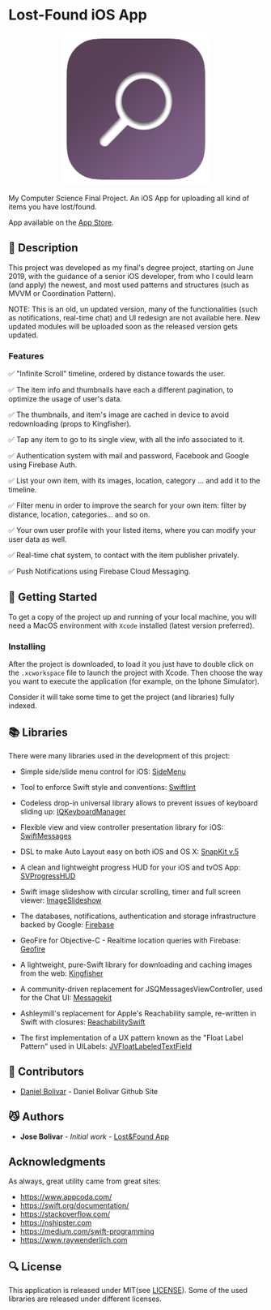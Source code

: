 # Lost-Found iOS App


<p align="center">
  <img width="300" height="300" src="resources/logo.jpg">
</p>


My Computer Science Final Project. An iOS App for uploading all kind of items you have lost/found. 

App available on the [App Store](https://apps.apple.com/us/app/id1534211046).

## :memo: Description 

This project was developed as my final's degree project, starting on June 2019, with the guidance of a senior iOS developer, from who I could learn (and apply) the newest, and most used patterns and structures (such as MVVM or Coordination Pattern).

NOTE: This is an old, un updated version, many of the functionalities (such as notifications, real-time chat) and UI redesign are not available here. New updated modules will be uploaded soon as the released version gets updated.


### Features

:white_check_mark: "Infinite Scroll" timeline, ordered by distance towards the user.

:white_check_mark: The item info and thumbnails have each a different pagination, to optimize the usage of user's data.

:white_check_mark: The thumbnails, and item's image are cached in device to avoid redownloading (props to Kingfisher).

:white_check_mark: Tap any item to go to its single view, with all the info associated to it.

:white_check_mark: Authentication system with mail and password, Facebook and Google using Firebase Auth.

:white_check_mark: List your own item, with its images, location, category ... and add it to the timeline.

:white_check_mark: Filter menu in order to improve the search for your own item: filter by distance, location, categories... and so on.

:white_check_mark: Your own user profile with your listed items, where you can modify your user data as well. 

:white_check_mark: Real-time chat system, to contact with the item publisher privately.

:white_check_mark: Push Notifications using Firebase Cloud Messaging.


## :movie_camera: Getting Started 

To get a copy of the project up and running of your local machine, you will need a MacOS environment with  ```Xcode``` installed (latest version preferred).


### Installing

After the project is downloaded, to load it you just have to double click on the ```.xcworkspace``` file to launch the project with Xcode. Then choose the way you want to execute the application (for example, on the Iphone Simulator).

Consider it will take some time to get the project (and libraries) fully indexed.

## :books: Libraries 

There were many libraries used in the development of this project:

- Simple side/slide menu control for iOS: [SideMenu](https://github.com/jonkykong/SideMenu)
- Tool to enforce Swift style and conventions: [Swiftlint](https://github.com/realm/SwiftLint)
- Codeless drop-in universal library allows to prevent issues of keyboard sliding up: [IQKeyboardManager](https://github.com/hackiftekhar/IQKeyboardManager)
- Flexible view and view controller presentation library for iOS: [SwiftMessages](https://github.com/SwiftKickMobile/SwiftMessages)
- DSL to make Auto Layout easy on both iOS and OS X: [SnapKit v.5](https://github.com/SnapKit/SnapKit)
- A clean and lightweight progress HUD for your iOS and tvOS App: [SVProgressHUD](https://github.com/SVProgressHUD/SVProgressHUD)
- Swift image slideshow with circular scrolling, timer and full screen viewer: [ImageSlideshow](https://github.com/zvonicek/ImageSlideshow)

- The databases, notifications, authentication and storage infrastructure backed by Google: [Firebase](https://firebase.google.com)
- GeoFire for Objective-C - Realtime location queries with Firebase: [Geofire](https://github.com/firebase/geofire-objc)
- A lightweight, pure-Swift library for downloading and caching images from the web: [Kingfisher](https://github.com/onevcat/Kingfisher)
- A community-driven replacement for JSQMessagesViewController, used for the Chat UI: [Messagekit](https://github.com/MessageKit/MessageKit)
- Ashleymill's replacement for Apple's Reachability sample, re-written in Swift with closures: [ReachabilitySwift](https://github.com/ashleymills/Reachability.swift)
- The first implementation of a UX pattern known as the "Float Label Pattern" used in UILabels: [JVFloatLabeledTextField](https://github.com/jverdi/JVFloatLabeledTextField)


## :busts_in_silhouette: Contributors 

* [Daniel Bolivar](https://github.com/potajedehabichuelas) - Daniel Bolivar Github Site


## :smirk_cat: Authors 
* **Jose Bolivar** - *Initial work* - [Lost&Found App](https://github.com/Brolivar/Lost-Found-Public)

## Acknowledgments
As always, great utility came from great sites:

* https://www.appcoda.com/
* https://swift.org/documentation/
* https://stackoverflow.com/
* https://nshipster.com
* https://medium.com/swift-programming
* https://www.raywenderlich.com

## :mag: License 

This application is released under MIT(see [LICENSE](https://github.com/Brolivar/Lost-Found-Public/blob/master/LICENSE)). Some of the used libraries are released under different licenses.


